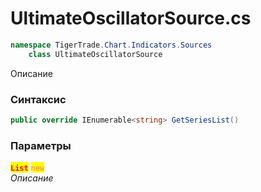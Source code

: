 
# UltimateOscillatorSource.cs
```csharp
namespace TigerTrade.Chart.Indicators.Sources  
    class UltimateOscillatorSource
```

Описание

### Синтаксис
```csharp
public override IEnumerable<string> GetSeriesList()
```

### Параметры  
<mark style="color:red;">**`List`**</mark> <mark style="color:coral;">`new`</mark>  
 *Описание*  
  

                    
                    